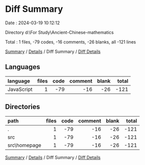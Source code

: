# Diff Summary

Date : 2024-03-19 10:12:12

Directory d:\\For Study\\Ancient-Chinese-mathematics

Total : 1 files,  -79 codes, -16 comments, -26 blanks, all -121 lines

[Summary](results.md) / [Details](details.md) / Diff Summary / [Diff Details](diff-details.md)

## Languages
| language | files | code | comment | blank | total |
| :--- | ---: | ---: | ---: | ---: | ---: |
| JavaScript | 1 | -79 | -16 | -26 | -121 |

## Directories
| path | files | code | comment | blank | total |
| :--- | ---: | ---: | ---: | ---: | ---: |
| . | 1 | -79 | -16 | -26 | -121 |
| src | 1 | -79 | -16 | -26 | -121 |
| src\\homepage | 1 | -79 | -16 | -26 | -121 |

[Summary](results.md) / [Details](details.md) / Diff Summary / [Diff Details](diff-details.md)